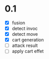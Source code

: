 
# 0.1
- [x] fusion
- [x] detect invoc
- [x] detect move
- [x] cart generation
- [ ] attack result
- [ ] apply cart effet
